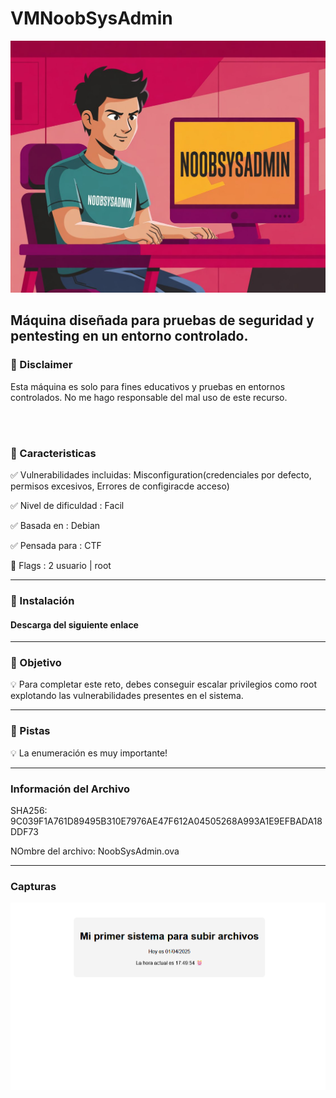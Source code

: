 <h1> VMNoobSysAdmin </h1>
<img src="img/NoobSysAdmin.jpeg" >

<h2> Máquina diseñada para pruebas de seguridad y pentesting en un entorno controlado.</h2>


<h3> 🔴 Disclaimer</h3>
<p>Esta máquina es solo para fines educativos y pruebas en entornos controlados. No me hago responsable del mal uso de este recurso.</p>
<br>
<br>

<h3>🚀 Caracteristicas </h3>

<p>✅ Vulnerabilidades incluidas: Misconfiguration(credenciales por defecto, permisos excesivos, Errores de configiracde acceso)</p>
<p>✅ Nivel de dificuldad : Facil</p>
<p>✅ Basada en : Debian </p>
<p>✅ Pensada para : CTF</p>
<p>🚩 Flags : 2 usuario | root</p>

---

<h3>🔧 Instalación</h3>
<h4>Descarga del siguiente enlace</h4>

---

<h3>🎯 Objetivo </h3>
<p>💡 Para completar este reto, debes conseguir escalar privilegios como root explotando las vulnerabilidades presentes en el sistema.</p>

---

<h3>👣 Pistas</h3>
<p>💡 La enumeración es muy importante!</p>

---

<h3>Información del Archivo</h3>
<p> SHA256: 9C039F1A761D89495B310E7976AE47F612A04505268A993A1E9EFBADA18DDF73 </p>
<p> NOmbre del archivo: NoobSysAdmin.ova</p>


---

<h3> Capturas </h3>
<img src="img/NSA1.png">